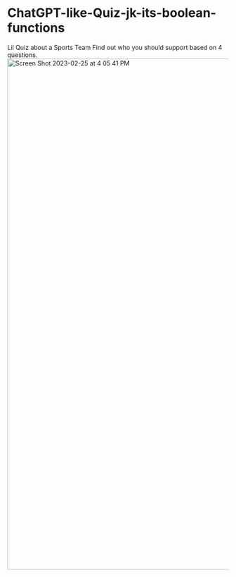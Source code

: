 # ChatGPT-like-Quiz-jk-its-boolean-functions
Lil Quiz about a Sports Team Find out who you should support based on 4 questions.
<img width="1162" alt="Screen Shot 2023-02-25 at 4 05 41 PM" src="https://user-images.githubusercontent.com/86984626/221379579-16208c7e-35c2-4e8b-9926-bb0086e16622.png">

